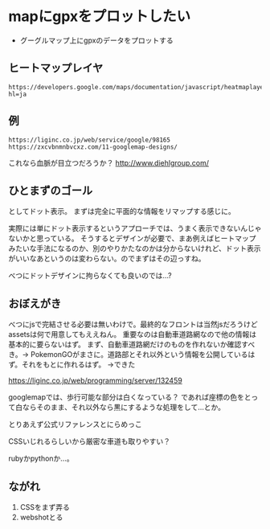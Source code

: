 # mapにgpxをプロットしたい
 - グーグルマップ上にgpxのデータをプロットする

## ヒートマップレイヤ
    https://developers.google.com/maps/documentation/javascript/heatmaplayer?hl=ja

## 例
    https://liginc.co.jp/web/service/google/98165
    https://zxcvbnmnbvcxz.com/11-googlemap-designs/

  これなら血脈が目立つだろうか？
    http://www.diehlgroup.com/

## ひとまずのゴール
としてドット表示。
まずは完全に平面的な情報をリマップする感じに。

実際には単にドット表示するというアプローチでは、うまく表示できないんじゃないかと思っている。
そうするとデザインが必要で、まあ例えばヒートマップみたいな手法になるのか、別のやりかたなのかは分からないけれど、ドット表示がいいなあというのは変わらない。のでまずはその辺っすね。

べつにドットデザインに拘らなくても良いのでは…?

## おぼえがき
べつにjsで完結させる必要は無いわけで。最終的なフロントは当然jsだろうけどassetsは何で用意してもええねん。
重要なのは自動車道路網なので他の情報は基本的に要らないはず。
まず、自動車道路網だけのものを作れないか確認すべき。-> PokemonGOがまさに。道路部とそれ以外という情報を公開しているはず。それをもとに作れるはず。
->できた

https://liginc.co.jp/web/programming/server/132459

googlemapでは、歩行可能な部分は白くなっている？
であれば座標の色をとって白ならそのまま、それ以外なら黒にするような処理をして…とか。

とりあえず公式リファレンスとにらめっこ

CSSいじれるらしいから厳密な車道も取りやすい？

rubyかpythonか…。

## ながれ

1. CSSをまず弄る
2. webshotとる






